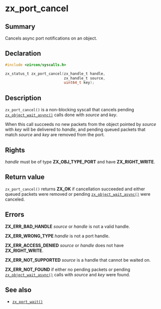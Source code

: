 <!-- Generated by zircon/scripts/update-docs-from-fidl, do not edit! -->
# zx_port_cancel

## Summary

Cancels async port notifications on an object.

## Declaration

```c
#include <zircon/syscalls.h>

zx_status_t zx_port_cancel(zx_handle_t handle,
                           zx_handle_t source,
                           uint64_t key);
```

## Description

`zx_port_cancel()` is a non-blocking syscall that cancels
pending [`zx_object_wait_async()`] calls done with *source* and *key*.

When this call succeeds no new packets from the object pointed by
*source* with *key* will be delivered to *handle*, and pending queued
packets that match *source* and *key* are removed from the port.

## Rights

*handle* must be of type **ZX_OBJ_TYPE_PORT** and have **ZX_RIGHT_WRITE**.

## Return value

`zx_port_cancel()` returns **ZX_OK** if cancellation succeeded and
either queued packets were removed or pending [`zx_object_wait_async()`] were
canceled.

## Errors

**ZX_ERR_BAD_HANDLE**  *source* or *handle* is not a valid handle.

**ZX_ERR_WRONG_TYPE**  *handle* is not a port handle.

**ZX_ERR_ACCESS_DENIED**  *source* or *handle* does not have **ZX_RIGHT_WRITE**.

**ZX_ERR_NOT_SUPPORTED**  *source* is a handle that cannot be waited on.

**ZX_ERR_NOT_FOUND** if either no pending packets or pending
[`zx_object_wait_async()`] calls with *source* and *key* were found.

## See also

 - [`zx_port_wait()`]

[`zx_object_wait_async()`]: object_wait_async.md
[`zx_port_wait()`]: port_wait.md


